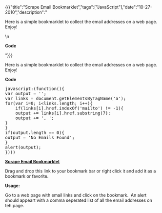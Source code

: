 {{{"title":"Scrape Email Bookmarklet","tags":["JavaScript"],"date":"10-27-2010","description":"<p>Here is a simple bookmarklet to collect the email addresses on a web page.  Enjoy!</p>\n<p><strong>Code</strong></p>"}}}

<p>Here is a simple bookmarklet to collect the email addresses on a web page.  Enjoy!</p>
<p><strong>Code</strong></p>
<pre>javascript:(function(){
var output = '';
var links = document.getElementsByTagName('a');
for(var i=0; i&#60;links.length; i++){
    if(links[i].href.indexOf('mailto') != -1){
    output += links[i].href.substring(7);
    output += ', ';
}
}
if(output.length == 0){
output = 'No Emails Found';
}
alert(output);
})()
</pre><p><a href="javascript:(function(){var output='';var links=document.getElementsByTagName('a');for(var i=0;i&#60;links.length;i++){if(links[i].href.indexOf('mailto')!=-1){output+=links[i].href.substring(7);output+=', ';}} if(output.length==0){output='No Emails Found';}alert(output);})()"><strong>Scrape Email Bookmarklet</strong></a></p>
<p>Drag and drop this link to your bookmark bar or right click it and add it as a bookmark or favorite.</p>
<p><strong>Usage:</strong></p>
<p>Go to a web page with email links and click on the bookmark.&#160; An alert should appeart with a comma seperated list of all the email addresses on teh page.</p>